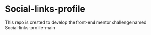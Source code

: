# Social-links-profile
This repo is created to develop the front-end mentor challenge named Social-links-profile-main
